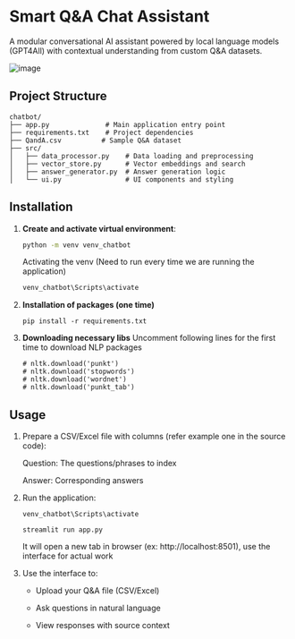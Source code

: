 # Smart Q&A Chat Assistant

A modular conversational AI assistant powered by local language models (GPT4All) with contextual understanding from custom Q&A datasets.

![image](https://github.com/user-attachments/assets/78c07206-391c-4ef5-ac3f-255b2582924b)

## Project Structure

```
chatbot/
├── app.py              # Main application entry point
├── requirements.txt    # Project dependencies
├── QandA.csv          # Sample Q&A dataset
├── src/
│   ├── data_processor.py    # Data loading and preprocessing
│   ├── vector_store.py      # Vector embeddings and search
│   ├── answer_generator.py  # Answer generation logic
│   └── ui.py                # UI components and styling
```


## Installation

1. **Create and activate virtual environment**:
   ```bash
   python -m venv venv_chatbot
   ```

    Activating the venv (Need to run every time we are running the application)
   ```bash
   venv_chatbot\Scripts\activate
   ```

2. **Installation of packages (one time)**
    ```
    pip install -r requirements.txt
    ```

3. **Downloading necessary libs**
    Uncomment following lines for the first time to download NLP packages
    ```
    # nltk.download('punkt')
    # nltk.download('stopwords')
    # nltk.download('wordnet')
    # nltk.download('punkt_tab')
    ```

## Usage
1. Prepare a CSV/Excel file with columns (refer example one in the source code):

    Question: The questions/phrases to index

    Answer: Corresponding answers

2. Run the application:

    ```
    venv_chatbot\Scripts\activate
    ```

    ```
    streamlit run app.py
    ```

    It will open a new tab in browser (ex: http://localhost:8501), use the interface for actual work 

3. Use the interface to:

    - Upload your Q&A file (CSV/Excel)

    - Ask questions in natural language

    - View responses with source context
